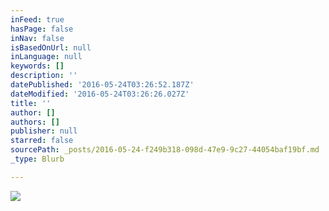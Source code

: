 ```yaml
---
inFeed: true
hasPage: false
inNav: false
isBasedOnUrl: null
inLanguage: null
keywords: []
description: ''
datePublished: '2016-05-24T03:26:52.187Z'
dateModified: '2016-05-24T03:26:26.027Z'
title: ''
author: []
authors: []
publisher: null
starred: false
sourcePath: _posts/2016-05-24-f249b318-098d-47e9-9c27-44054baf19bf.md
_type: Blurb

---
```

![](https://the-grid-user-content.s3-us-west-2.amazonaws.com/07219227-adef-4540-a16a-6eb82c594d26.png)